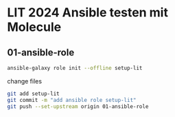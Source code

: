 # LIT 2024 Ansible testen mit Molecule

## 01-ansible-role

```bash
ansible-galaxy role init --offline setup-lit
```

change files

```bash
git add setup-lit
git commit -m "add ansible role setup-lit"
git push --set-upstream origin 01-ansible-role
```
